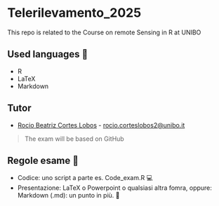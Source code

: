 # Telerilevamento_2025
This repo is related to the Course on remote Sensing in R at UNIBO

## Used languages 📖
+ R
+ LaTeX
+ Markdown

## Tutor
+  [Rocio Beatriz Cortes Lobos](https://www.unibo.it/sitoweb/rocio.corteslobos2) - rocio.corteslobos2@unibo.it

> The exam will be based on GitHub

## Regole esame 📘
+ Codice: uno script a parte es. Code_exam.R 💻
+ Presentazione: LaTeX o Powerpoint o qualsiasi altra fomra, oppure: Markdown (.md): un punto in più. 🔖


